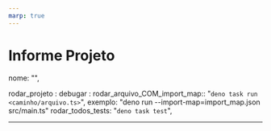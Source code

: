 ```yaml
---
marp: true
---
```

# Informe Projeto

nome: "",

rodar_projeto :
  debugar :
    rodar_arquivo_COM_import_map:: "`deno task run <caminho/arquivo.ts>`",
      exemplo: "deno run --import-map=import_map.json src/main.ts"
    rodar_todos_tests: "`deno task test`",

---

